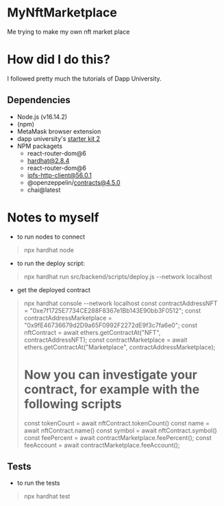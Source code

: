 # MyNftMarketplace
Me trying to make my own nft market place


# How did I do this?
I followed pretty much the tutorials of Dapp University.

## Dependencies
- Node.js (v16.14.2)
- (npm)
- MetaMask browser extension
- dapp university's [starter kit 2](https://github.com/dappuniversity/starter_kit_2)
- NPM packagets
  - react-router-dom@6
  - hardhat@2.8.4
  - react-router-dom@6
  - ipfs-http-client@56.0.1
  - @openzeppelin/contracts@4.5.0
  - chai@latest 

# Notes to myself
- to run nodes to connect
>npx hardhat node 

 - to run the deploy script:
 >npx hardhat run src/backend/scripts/deploy.js --network localhost

 - get the deployed contract
>npx hardhat console --network localhost
>const contractAddressNFT = "0xe7f1725E7734CE288F8367e1Bb143E90bb3F0512";
>const contractAddressMarketplace = "0x9fE46736679d2D9a65F0992F2272dE9f3c7fa6e0";
>const nftContract = await ethers.getContractAt("NFT", contractAddressNFT);
>const contractMarketplace = await ethers.getContractAt("Marketplace", contractAddressMarketplace);
># Now you can investigate your contract, for example with the following scripts
>const tokenCount = await nftContract.tokenCount() 
>const name = await nftContract.name()
>const symbol = await nftContract.symbol() 
>const feePercent = await contractMarketplace.feePercent();
>const feeAccount = await contractMarketplace.feeAccount();

## Tests
- to run the tests
>npx hardhat test
